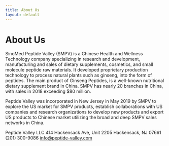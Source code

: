 ```yaml
---
title: About Us
layout: default
---
```

# About Us

SinoMed Peptide Valley (SMPV) is a Chinese Health and Wellness Technology company specializing in research and development, manufacturing and sales of dietary supplements, cosmetics, and small molecule peptide raw materials. It developed proprietary production technology to process natural plants such as ginseng, into the form of peptides. The main product of Ginseng Peptides, is a well-known nutritional dietary supplement brand in China. SMPV has nearly 20 branches in China, with sales in 2018 exceeding $80 million.

Peptide Valley was incorporated in New Jersey in May 2019 by SMPV to explore the US market for SMPV products, establish collaborations with US companies and research organizations to develop new products and export US products to Chinese market utilizing the broad and deep SMPV sales networks in China.

Peptide Valley LLC
414 Hackensack Ave, Unit 2205
Hackensack, NJ 07661
(201) 300-9086
info@peptide-valley.com
